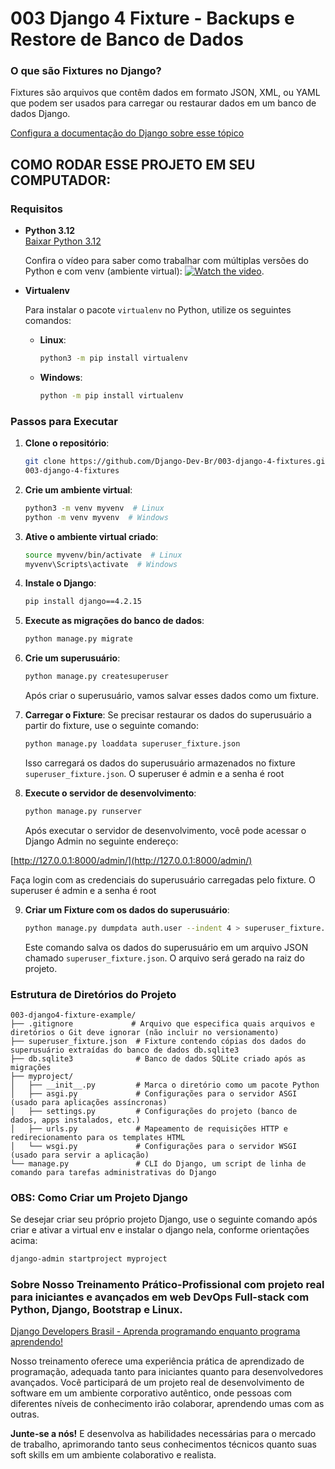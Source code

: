 # 003 Django 4 Fixture  - Backups e Restore de Banco de Dados

### O que são Fixtures no Django?

Fixtures são arquivos que contêm dados em formato JSON, XML, ou YAML que podem ser usados para carregar ou restaurar dados em um banco de dados Django. 

[Configura a documentação do Django sobre esse tópico](https://docs.djangoproject.com/en/5.1/topics/db/fixtures/#:~:text=A%20fixture%20is%20a%20collection,multiple%20directories%2C%20in%20multiple%20applications)

## COMO RODAR ESSE PROJETO EM SEU COMPUTADOR:

### Requisitos

- **Python 3.12**  
  [Baixar Python 3.12](https://www.python.org/downloads/release/python-3122/)

  Confira o vídeo para saber como trabalhar com múltiplas versões do Python e com venv (ambiente virtual):
  [![Watch the video](https://img.youtube.com/vi/eetDeQrv0Rs/0.jpg)](https://youtu.be/eetDeQrv0Rs).

- **Virtualenv**

  Para instalar o pacote `virtualenv` no Python, utilize os seguintes comandos:

  - **Linux**:
    ```bash
    python3 -m pip install virtualenv
    ```

  - **Windows**:
    ```bash
    python -m pip install virtualenv
    ```

### Passos para Executar

1. **Clone o repositório**:
    ```bash
    git clone https://github.com/Django-Dev-Br/003-django-4-fixtures.git
    003-django-4-fixtures
    ```

2. **Crie um ambiente virtual**:
    ```bash
    python3 -m venv myvenv  # Linux
    python -m venv myvenv  # Windows
    ```

3. **Ative o ambiente virtual criado**:
    ```bash
    source myvenv/bin/activate  # Linux
    myvenv\Scripts\activate  # Windows
    ```

4. **Instale o Django**:
    ```bash
    pip install django==4.2.15
    ```

5. **Execute as migrações do banco de dados**:
    ```bash
    python manage.py migrate
    ```

6. **Crie um superusuário**:
    ```bash
    python manage.py createsuperuser
    ```

    Após criar o superusuário, vamos salvar esses dados como um fixture.

7. **Carregar o Fixture**:
    Se precisar restaurar os dados do superusuário a partir do fixture, use o seguinte comando:

    ```bash
    python manage.py loaddata superuser_fixture.json
    ```

    Isso carregará os dados do superusuário armazenados no fixture `superuser_fixture.json`. O superuser é admin e a senha é root
   
8. **Execute o servidor de desenvolvimento**:
    ```bash
    python manage.py runserver
    ```

    Após executar o servidor de desenvolvimento, você pode acessar o Django Admin no seguinte endereço:

[http://127.0.0.1:8000/admin/](http://127.0.0.1:8000/admin/)

Faça login com as credenciais do superusuário carregadas pelo fixture. O superuser é admin e a senha é root

9. **Criar um Fixture com os dados do superusuário**:
    ```bash
    python manage.py dumpdata auth.user --indent 4 > superuser_fixture.json
    ```

    Este comando salva os dados do superusuário em um arquivo JSON chamado `superuser_fixture.json`. O arquivo será gerado na raiz do projeto.


### Estrutura de Diretórios do Projeto

```
003-django4-fixture-example/
├── .gitignore             # Arquivo que especifica quais arquivos e diretórios o Git deve ignorar (não incluir no versionamento)
├── superuser_fixture.json  # Fixture contendo cópias dos dados do superusuário extraídas do banco de dados db.sqlite3
├── db.sqlite3              # Banco de dados SQLite criado após as migrações
├── myproject/
│   ├── __init__.py         # Marca o diretório como um pacote Python
│   ├── asgi.py             # Configurações para o servidor ASGI (usado para aplicações assíncronas)
│   ├── settings.py         # Configurações do projeto (banco de dados, apps instalados, etc.)
│   ├── urls.py             # Mapeamento de requisições HTTP e redirecionamento para os templates HTML
│   └── wsgi.py             # Configurações para o servidor WSGI (usado para servir a aplicação)
└── manage.py               # CLI do Django, um script de linha de comando para tarefas administrativas do Django

```

### OBS: Como Criar um Projeto Django

Se desejar criar seu próprio projeto Django, use o seguinte comando após criar e ativar a virtual env e instalar o django nela, conforme orientações acima:

```bash
django-admin startproject myproject
```

### Sobre Nosso Treinamento Prático-Profissional com projeto real para iniciantes e avançados em web DevOps Full-stack com Python, Django, Bootstrap e Linux.

[Django Developers Brasil - Aprenda programando enquanto programa aprendendo!](https://django.dev.br/)

Nosso treinamento oferece uma experiência prática de aprendizado de programação, adequada tanto para iniciantes quanto para desenvolvedores avançados. Você participará de um projeto real de desenvolvimento de software em um ambiente corporativo autêntico, onde pessoas com diferentes níveis de conhecimento irão colaborar, aprendendo umas com as outras.

**Junte-se a nós!** E desenvolva as habilidades necessárias para o mercado de trabalho, aprimorando tanto seus conhecimentos técnicos quanto suas soft skills em um ambiente colaborativo e realista.


